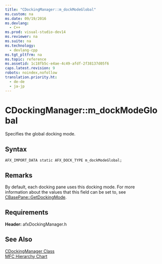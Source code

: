 ```yaml
---
title: "CDockingManager::m_dockModeGlobal"
ms.custom: na
ms.date: 09/19/2016
ms.devlang: 
  - C++
ms.prod: visual-studio-dev14
ms.reviewer: na
ms.suite: na
ms.technology: 
  - devlang-cpp
ms.tgt_pltfrm: na
ms.topic: reference
ms.assetid: 1c18fb5c-e4ae-4c49-afdf-2f38137d05f6
caps.latest.revision: 9
robots: noindex,nofollow
translation.priority.ht: 
  - de-de
  - ja-jp
---
```

# CDockingManager::m_dockModeGlobal
Specifies the global docking mode.  
  
## Syntax  
  
```  
AFX_IMPORT_DATA static AFX_DOCK_TYPE m_dockModeGlobal;  
```  
  
## Remarks  
 By default, each docking pane uses this docking mode. For more information about the values that this field can be set to, see [CBasePane::GetDockingMode](../vs140/CBasePane--GetDockingMode.md).  
  
## Requirements  
 **Header:** afxDockingManager.h  
  
## See Also  
 [CDockingManager Class](../vs140/CDockingManager-Class.md)   
 [MFC Hierarchy Chart](../vs140/Hierarchy-Chart.md)
